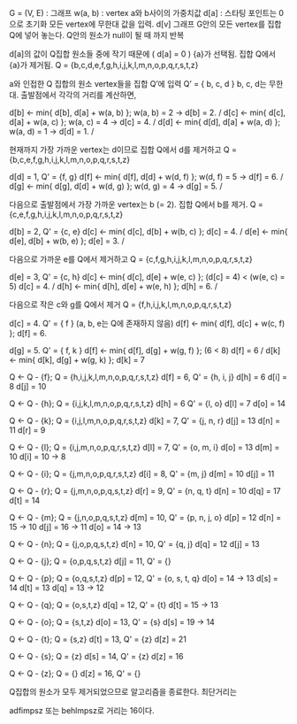 G = (V, E) : 그래프
w(a, b) : vertex a와 b사이의 가중치값
d[a] : 스타팅 포인트는 0으로 초기화
모든 vertex에 무한대 값을 입력. d[v]
그래프 G안의 모든 vertex를 집합 Q에 넣어 놓는다.
Q안의 원소가 null이 될 때 까지 반복

d[a]의 값이 Q집합 원소들 중에 작기 때문에 ( d[a] = 0 ) {a}가 선택됨.
집합 Q에서 {a}가 제거됨. Q = {b,c,d,e,f,g,h,i,j,k,l,m,n,o,p,q,r,s,t,z}

a와 인접한 Q 집합의 원소 vertex들을 집합 Q’에 입력 Q’ = { b, c, d } b, c, d는 무한대.
출발점에서 각각의 거리를 계산하면,

d[b] <- min{ d[b], d[a] + w(a, b) }; w(a, b) = 2 -> d[b] = 2. /
d[c] <- min{ d[c], d[a] + w(a, c) }; w(a, c) = 4 -> d[c] = 4. /
d[d] <- min{ d[d], d[a] + w(a, d) }; w(a, d) = 1 -> d[d] = 1. /

현재까지 가장 가까운 vertex는 d이므로 집합 Q에서 d를 제거하고
Q = {b,c,e,f,g,h,i,j,k,l,m,n,o,p,q,r,s,t,z}

d[d] = 1, Q' = {f, g}
d[f] <- min{ d[f], d[d] + w(d, f) }; w(d, f) = 5 -> d[f] = 6. /
d[g] <- min{ d[g], d[d] + w(d, g) }; w(d, g) = 4 -> d[g] = 5. /

다음으로 출발점에서 가장 가까운 vertex는 b (= 2).
집합 Q에서 b를 제거.
Q = {c,e,f,g,h,i,j,k,l,m,n,o,p,q,r,s,t,z}

d[b] = 2, Q' = {c, e}
d[c] <- min{ d[c], d[b] + w(b, c) }; d[c] = 4. /
d[e] <- min{ d[e], d[b] + w(b, e) }; d[e] = 3. /

다음으로 가까운 e를 Q에서 제거하고
Q = {c,f,g,h,i,j,k,l,m,n,o,p,q,r,s,t,z}

d[e] = 3, Q' = {c, h}
d[c] <- min{ d[c], d[e] + w(e, c) }; (d[c] = 4) < (w(e, c) = 5) d[c] = 4. /
d[h] <- min{ d[h], d[e] + w(e, h) };                            d[h] = 6. /

다음으로 작은 c와 g를 Q에서 제거
Q = {f,h,i,j,k,l,m,n,o,p,q,r,s,t,z}


d[c] = 4. Q' = { f } (a, b, e는 Q에 존재하지 않음)
d[f] <- min{ d[f], d[c] + w(c, f) }; d[f] = 6.

d[g] = 5. Q' = { f, k }
d[f] <- min{ d[f], d[g] + w(g, f) }; (6 < 8) d[f] = 6 /
d[k] <- min{ d[k], d[g] + w(g, k) };         d[k] = 7

Q <- Q - {f}; Q = {h,i,j,k,l,m,n,o,p,q,r,s,t,z}
d[f] = 6, Q' = {h, i, j}
    d[h] = 6
    d[i] = 8
    d[j] = 10

Q <- Q - {h}; Q = {i,j,k,l,m,n,o,p,q,r,s,t,z}
d[h] = 6 Q' = {l, o}
    d[l] = 7
    d[o] = 14

Q <- Q - {k}; Q = {i,j,l,m,n,o,p,q,r,s,t,z}
d[k] = 7, Q' = {j, n, r}
    d[j] = 13
    d[n] = 11
    d[r] = 9

Q <- Q - {l}; Q = {i,j,m,n,o,p,q,r,s,t,z}
d[l] = 7, Q' = {o, m, i}
    d[o] = 13
    d[m] = 10
    d[i] = 10 -> 8

Q <- Q - {i}; Q = {j,m,n,o,p,q,r,s,t,z}
d[i] = 8, Q' = {m, j}
    d[m] = 10
    d[j] = 11

Q <- Q - {r};  Q = {j,m,n,o,p,q,s,t,z}
d[r] = 9, Q' = {n, q, t}
    d[n] = 10
    d[q] = 17
    d[t] = 14

Q <- Q - {m};  Q = {j,n,o,p,q,s,t,z}
d[m] = 10, Q' = {p, n, j, o}
    d[p] = 12
    d[n] = 15 -> 10
    d[j] = 16 -> 11
    d[o] = 14 -> 13

Q <- Q - {n};  Q = {j,o,p,q,s,t,z}
d[n] = 10, Q' = {q, j}
    d[q] = 12
    d[j] = 13

Q <- Q - {j};  Q = {o,p,q,s,t,z}
d[j] = 11, Q' = {}

Q <- Q - {p};  Q = {o,q,s,t,z}
d[p] = 12, Q' = {o, s, t, q}
    d[o] = 14 -> 13
    d[s] = 14
    d[t] = 13
    d[q] = 13 -> 12

Q <- Q - {q};  Q = {o,s,t,z}
d[q] = 12, Q' = {t}
    d[t] = 15 -> 13

Q <- Q - {o};  Q = {s,t,z}
d[o] = 13, Q' = {s}
    d[s] = 19 -> 14

Q <- Q - {t};  Q = {s,z}
d[t] = 13, Q' = {z}
    d[z] = 21

Q <- Q - {s};  Q = {z}
d[s] = 14, Q' = {z}
    d[z] = 16

Q <- Q - {z};  Q = {}
d[z] = 16, Q' = {}

Q집합의 원소가 모두 제거되었으므로 알고리즘을 종료한다.
최단거리는 

adfimpsz 또는 behlmpsz로 거리는 16이다.

